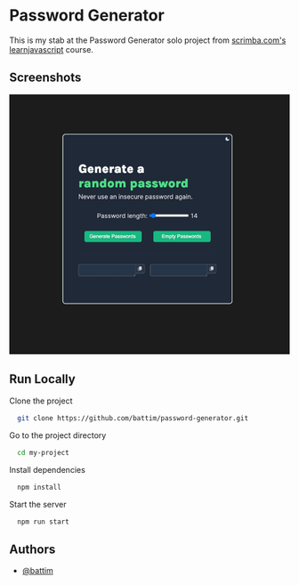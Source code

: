 
# Password Generator

This is my stab at the Password Generator solo project from [scrimba.com's learnjavascript](https://scrimba.com/learn/learnjavascript) course.


## Screenshots

![App Screenshot](./screenshot.jpg)


## Run Locally

Clone the project

```bash
  git clone https://github.com/battim/password-generator.git
```

Go to the project directory

```bash
  cd my-project
```

Install dependencies

```bash
  npm install
```

Start the server

```bash
  npm run start
```


## Authors

- [@battim](https://www.github.com/battim)

